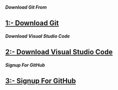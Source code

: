 ##### Download Git From

[ 1:- Download Git](https://git-scm.com/downloads)
-----

##### Download Visual Studio Code

[ 2:- Download Visual Studio Code](https://code.visualstudio.com/download)
-----

##### Signup For GitHub

[ 3:- Signup For GitHub](https://github.com/signup)
-----

